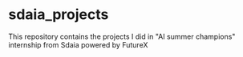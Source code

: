 # sdaia_projects
This repository contains the projects I did in "AI summer champions" internship from Sdaia powered by FutureX
